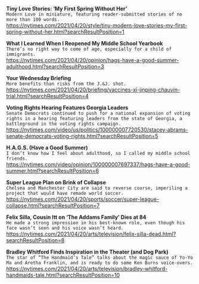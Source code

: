 **Tiny Love Stories: ‘My First Spring Without Her’**\
`Modern Love in miniature, featuring reader-submitted stories of no more than 100 words.`\
https://nytimes.com/2021/04/20/style/tiny-modern-love-stories-my-first-spring-without-her.html?searchResultPosition=1

**What I Learned When I Reopened My Middle School Yearbook**\
`There’s no right way to come of age, especially for a child of immigrants.`\
https://nytimes.com/2021/04/20/opinion/hags-have-a-good-summer-adulthood.html?searchResultPosition=3

**Your Wednesday Briefing**\
`More benefits than risks from the J.&J. shot.`\
https://nytimes.com/2021/04/20/briefing/vaccines-xi-jinping-chauvin-trial.html?searchResultPosition=4

**Voting Rights Hearing Features Georgia Leaders**\
`Senate Democrats continued to push for a national expansion of voting rights in a hearing featuring leaders from the state of Georgia, a battleground in the voting rights campaign.`\
https://nytimes.com/video/us/politics/100000007720530/stacey-abrams-senate-democrats-voting-rights.html?searchResultPosition=5

**H.A.G.S. (Have a Good Summer)**\
`I don’t know how I feel about adulthood, so I called my middle school friends.`\
https://nytimes.com/video/opinion/100000007697337/hags-have-a-good-summer.html?searchResultPosition=6

**Super League Plan on Brink of Collapse**\
`Chelsea and Manchester City are said to reverse course, imperiling a project that would have remade world soccer.`\
https://nytimes.com/2021/04/20/sports/soccer/super-league-collapse.html?searchResultPosition=7

**Felix Silla, Cousin Itt on ‘The Addams Family’ Dies at 84**\
`He made a strong impression in his best-known role, even though his face wasn’t seen and his voice wasn’t heard.`\
https://nytimes.com/2021/04/20/arts/television/felix-silla-dead.html?searchResultPosition=8

**Bradley Whitford Finds Inspiration in the Theater (and Dog Park)**\
`The star of “The Handmaid’s Tale” talks about the magic sauce of Yo-Yo Ma and Aretha Franklin, and is ready to do some Ken Burns voice-overs.`\
https://nytimes.com/2021/04/20/arts/television/bradley-whitford-handmaids-tale.html?searchResultPosition=10

